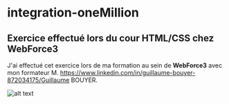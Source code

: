 # integration-oneMillion

## Exercice effectué lors du cour HTML/CSS  chez WebForce3

J'ai effectué cet exercice lors de ma formation au sein de **WebForce3** avec mon formateur M.  https://www.linkedin.com/in/guillaume-bouyer-872034175/Guillaume BOUYER.


![alt text](https://github.com/m-mrzl/integration-oneMillion/blob/main/screenshot.png "OneMillion")

